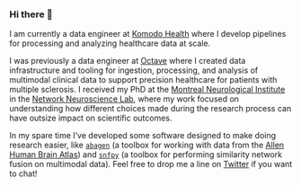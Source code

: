 ### Hi there 👋

I am currently a data engineer at [Komodo Health](https://www.octavebio.com/) where I develop pipelines for processing and analyzing healthcare data at scale.

I was previously a data engineer at [Octave](https://www.octavebio.com/) where I created data infrastructure and tooling for ingestion, processing, and analysis of multimodal clinical data to support precision healthcare for patients with multiple sclerosis.
I received my PhD at the [Montreal Neurological Institute](https://www.mcgill.ca/bic/home) in the [Network Neuroscience Lab](https://netneurolab.github.io), where my work focused on understanding how different choices made during the research process can have outsize impact on scientific outcomes.

In my spare time I’ve developed some software designed to make doing research easier, like [`abagen`](https://github.com/rmarkello/abagen) (a toolbox for working with data from the [Allen Human Brain Atlas](https://human.brain-map.org/)) and [`snfpy`](https://github.com/rmarkello/snfpy) (a toolbox for performing similarity network fusion on multimodal data).
Feel free to drop me a line on [Twitter](https://twitter.com/rossdavism) if you want to chat!
